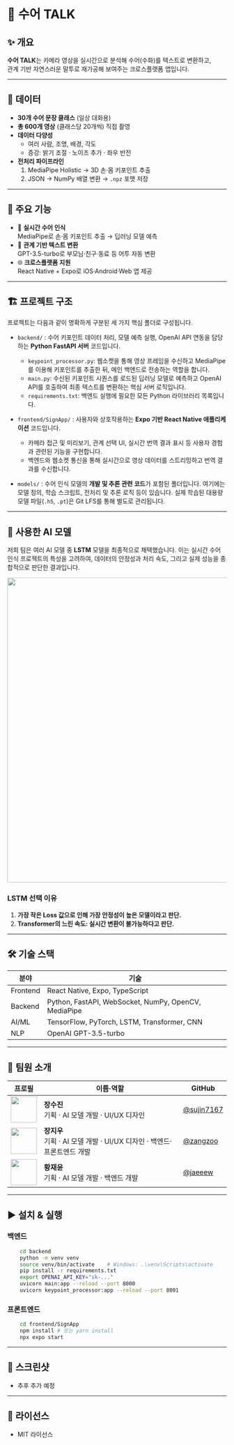 # 👋 수어 TALK

## ✨ 개요
**수어 TALK**는 카메라 영상을 실시간으로 분석해 수어(수화)를 텍스트로 변환하고,  
관계 기반 자연스러운 말투로 재가공해 보여주는 크로스플랫폼 앱입니다.

---

## 📂 데이터
- **30개 수어 문장 클래스** (일상 대화용)  
- **총 600개 영상** (클래스당 20개씩) 직접 촬영  
- **데이터 다양성**  
  - 여러 사람, 조명, 배경, 각도  
  - 증강: 밝기 조절 · 노이즈 추가 · 좌우 반전  
- **전처리 파이프라인**  
  1. MediaPipe Holistic → 3D 손·몸 키포인트 추출  
  2. JSON → NumPy 배열 변환 → `.npz` 포맷 저장  

---

## 🚀 주요 기능
- 🎥 **실시간 수어 인식**  
  MediaPipe로 손·몸 키포인트 추출 → 딥러닝 모델 예측  
- 💬 **관계 기반 텍스트 변환**  
  GPT-3.5-turbo로 부모님·친구·동료 등 어투 자동 변환  
- 🌐 **크로스플랫폼 지원**  
  React Native + Expo로 iOS·Android·Web 앱 제공  

---

## 🏗️ 프로젝트 구조

프로젝트는 다음과 같이 명확하게 구분된 세 가지 핵심 폴더로 구성됩니다.

-   `backend/`
    : 수어 키포인트 데이터 처리, 모델 예측 실행, OpenAI API 연동을 담당하는 **Python FastAPI 서버** 코드입니다.
    -   `keypoint_processor.py`: 웹소켓을 통해 영상 프레임을 수신하고 MediaPipe를 이용해 키포인트를 추출한 뒤, 메인 백엔드로 전송하는 역할을 합니다.
    -   `main.py`: 수신된 키포인트 시퀀스를 로드된 딥러닝 모델로 예측하고 OpenAI API를 호출하여 최종 텍스트를 변환하는 핵심 서버 로직입니다.
    -   `requirements.txt`: 백엔드 실행에 필요한 모든 Python 라이브러리 목록입니다.

-   `frontend/SignApp/`
    : 사용자와 상호작용하는 **Expo 기반 React Native 애플리케이션** 코드입니다.
    -   카메라 접근 및 미리보기, 관계 선택 UI, 실시간 번역 결과 표시 등 사용자 경험과 관련된 기능을 구현합니다.
    -   백엔드와 웹소켓 통신을 통해 실시간으로 영상 데이터를 스트리밍하고 번역 결과를 수신합니다.

-   `models/`
    : 수어 인식 모델의 **개발 및 추론 관련 코드**가 포함된 폴더입니다. 여기에는 모델 정의, 학습 스크립트, 전처리 및 추론 로직 등이 있습니다. 실제 학습된 대용량 모델 파일(`.h5`, `.pt`)은 Git LFS를 통해 별도로 관리됩니다.

---

## 🧠 사용한 AI 모델

저희 팀은 여러 AI 모델 중 **LSTM** 모델을 최종적으로 채택했습니다. 이는 실시간 수어 인식 프로젝트의 특성을 고려하여, 데이터의 안정성과 처리 속도, 그리고 실제 성능을 종합적으로 판단한 결과입니다.

<img src="https://github.com/user-attachments/assets/8edbae59-28f9-4101-9198-8d1ad542ca43" width="700"/>


### LSTM 선택 이유
1.  **가장 작은 Loss 값으로 인해 가장 안정성이 높은 모델이라고 판단.**
2.  **Transformer의 느린 속도: 실시간 변환이 불가능하다고 판단.**

---

## 🛠️ 기술 스택
| 분야        | 기술                                 |
|-----------|------------------------------------|
| Frontend  | React Native, Expo, TypeScript     |
| Backend   | Python, FastAPI, WebSocket, NumPy, OpenCV, MediaPipe |
| AI/ML     | TensorFlow, PyTorch, LSTM, Transformer, CNN |
| NLP       | OpenAI GPT-3.5-turbo               |

---

## 👥 팀원 소개

| 프로필 | 이름·역할 | GitHub |
| :----: | ---------------- | ------------------------------------ |
| <img src="https://github.com/sujin7167.png?size=100" width="60"/> | **장수진**<br>기획 · AI 모델 개발 · UI/UX 디자인 | [@sujin7167](https://github.com/sujin7167) |
| <img src="https://github.com/zangzoo.png?size=100" width="60"/> | **장지우**<br>기획 · AI 모델 개발 · UI/UX 디자인 · 백엔드·프론트엔드 개발 | [@zangzoo](https://github.com/zangzoo) |
| <img src="https://github.com/jaeeew.png?size=100" width="60"/> | **황재윤**<br>기획 · AI 모델 개발 · 백엔드 개발| [@jaeeew](https://github.com/jaeeew) |

---

## ▶️ 설치 & 실행

### 백엔드
```bash
    cd backend
    python -m venv venv
    source venv/bin/activate    # Windows: .\venv\Scripts\activate
    pip install -r requirements.txt
    export OPENAI_API_KEY="sk-..."
    uvicorn main:app --reload --port 8000
    uvicorn keypoint_processor:app --reload --port 8001
```

### 프론트엔드
```bash
    cd frontend/SignApp
    npm install # 또는 yarn install
    npx expo start
```

---

## 📱 스크린샷
- 추후 추가 예정

---

## 📄 라이선스

- MIT 라이선스
